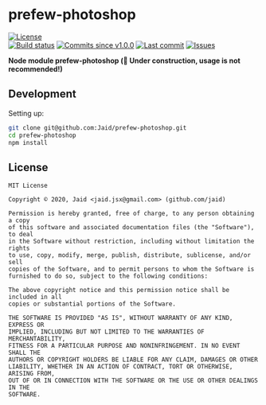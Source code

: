 # prefew-photoshop


<a href="https://raw.githubusercontent.com/Jaid/prefew-photoshop/master/license.txt"><img src="https://img.shields.io/github/license/Jaid/prefew-photoshop?style=flat-square" alt="License"/></a>  
<a href="https://actions-badge.atrox.dev/Jaid/prefew-photoshop/goto"><img src="https://img.shields.io/endpoint.svg?style=flat-square&url=https%3A%2F%2Factions-badge.atrox.dev%2FJaid%2Fprefew-photoshop%2Fbadge" alt="Build status"/></a> <a href="https://github.com/Jaid/prefew-photoshop/commits"><img src="https://img.shields.io/github/commits-since/Jaid/prefew-photoshop/v1.0.0?style=flat-square&logo=github" alt="Commits since v1.0.0"/></a> <a href="https://github.com/Jaid/prefew-photoshop/commits"><img src="https://img.shields.io/github/last-commit/Jaid/prefew-photoshop?style=flat-square&logo=github" alt="Last commit"/></a> <a href="https://github.com/Jaid/prefew-photoshop/issues"><img src="https://img.shields.io/github/issues/Jaid/prefew-photoshop?style=flat-square&logo=github" alt="Issues"/></a>  

**Node module prefew-photoshop (:construction: Under construction, usage is not recommended!)**























## Development



Setting up:
```bash
git clone git@github.com:Jaid/prefew-photoshop.git
cd prefew-photoshop
npm install
```


## License
```text
MIT License

Copyright © 2020, Jaid <jaid.jsx@gmail.com> (github.com/jaid)

Permission is hereby granted, free of charge, to any person obtaining a copy
of this software and associated documentation files (the "Software"), to deal
in the Software without restriction, including without limitation the rights
to use, copy, modify, merge, publish, distribute, sublicense, and/or sell
copies of the Software, and to permit persons to whom the Software is
furnished to do so, subject to the following conditions:

The above copyright notice and this permission notice shall be included in all
copies or substantial portions of the Software.

THE SOFTWARE IS PROVIDED "AS IS", WITHOUT WARRANTY OF ANY KIND, EXPRESS OR
IMPLIED, INCLUDING BUT NOT LIMITED TO THE WARRANTIES OF MERCHANTABILITY,
FITNESS FOR A PARTICULAR PURPOSE AND NONINFRINGEMENT. IN NO EVENT SHALL THE
AUTHORS OR COPYRIGHT HOLDERS BE LIABLE FOR ANY CLAIM, DAMAGES OR OTHER
LIABILITY, WHETHER IN AN ACTION OF CONTRACT, TORT OR OTHERWISE, ARISING FROM,
OUT OF OR IN CONNECTION WITH THE SOFTWARE OR THE USE OR OTHER DEALINGS IN THE
SOFTWARE.
```
